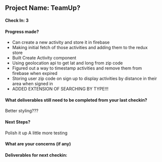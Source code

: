 ## Project Name: TeamUp?

#### Check In: 3

#### Progress made?
* Can create a new activity and store it in firebase
* Making initial fetch of those activities and adding them to the redux store
* Built Create Activity component
* Using geolocation api to get lat and long from zip code
* Figured out a way to timestamp activities and remove them from firebase when expired
* Storing user zip code on sign up to display activities by distance in their area when signed in
* ADDED EXTENSION OF SEARCHING BY TYPE!!!


#### What deliverables still need to be completed from your last checkin?
Better styling???

#### Next Steps?
Polish it up
A little more testing

#### What are your concerns (if any)


#### Deliverables for next checkin:
